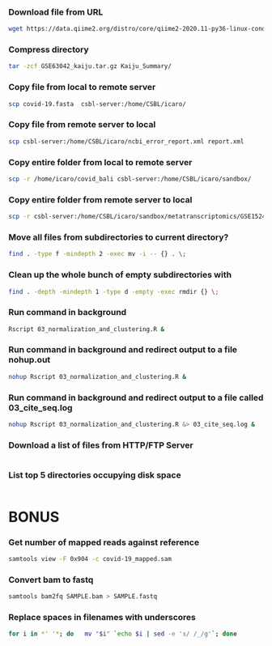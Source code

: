 ### Download file from URL
``` bash
wget https://data.qiime2.org/distro/core/qiime2-2020.11-py36-linux-conda.yml
```

### Compress directory
``` bash
tar -zcf GSE63042_kaiju.tar.gz Kaiju_Summary/
```

### Copy file from local to remote server
``` bash
scp covid-19.fasta  csbl-server:/home/CSBL/icaro/
```

### Copy file from remote server to local
``` bash
scp csbl-server:/home/CSBL/icaro/ncbi_error_report.xml report.xml
```

### Copy entire folder from local to remote server
``` bash
scp -r /home/icaro/covid_bali csbl-server:/home/CSBL/icaro/sandbox/
```

### Copy entire folder from remote server to local
``` bash
scp -r csbl-server:/home/CSBL/icaro/sandbox/metatranscriptomics/GSE152418/ /home/icaro/GSE152418
```

### Move all files from subdirectories to current directory?
``` bash
find . -type f -mindepth 2 -exec mv -i -- {} . \;
```

### Clean up the whole bunch of empty subdirectories with
``` bash
find . -depth -mindepth 1 -type d -empty -exec rmdir {} \;
```

### Run command in background
``` bash
Rscript 03_normalization_and_clustering.R & 
```

### Run command in background and redirect output to a file nohup.out
``` bash
nohup Rscript 03_normalization_and_clustering.R & 
```

### Run command in background and redirect output to a file called 03_cite_seq.log
``` bash
nohup Rscript 03_normalization_and_clustering.R &> 03_cite_seq.log & 
```


### Download a list of files from HTTP/FTP Server
``` wget -m -p -k -np -R '*html*,*htm*,*asp*,*php*,*css*' -X 'www' http://ftp.slackware-brasil.com.br/slackware64-current/
```

### List top 5 directories occupying disk space
``` du -ha * | sort -rh | head -5
```




# BONUS

### Get number of mapped reads against reference
``` bash
samtools view -F 0x904 -c covid-19_mapped.sam
```

### Convert bam to fastq
``` bash
samtools bam2fq SAMPLE.bam > SAMPLE.fastq
```

### Replace spaces in filenames with underscores
``` bash
for i in *' '*; do   mv "$i" `echo $i | sed -e 's/ /_/g'`; done
```
